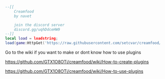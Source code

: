 ```lua
--[[
    Creamfood
    by navet

    join the discord server
    discord.gg/uqhDdceHW9
--]]
local load = loadstring;
load(game:HttpGet('https://raw.githubusercontent.com/setcvar/creamfood/main/main'))()
```

Go to the wiki if you want to make or dont know how to use plugins

https://github.com/GTX1O8OTi/creamfood/wiki/How-to-create-plugins

https://github.com/GTX1O8OTi/creamfood/wiki/How-to-use-plugins
